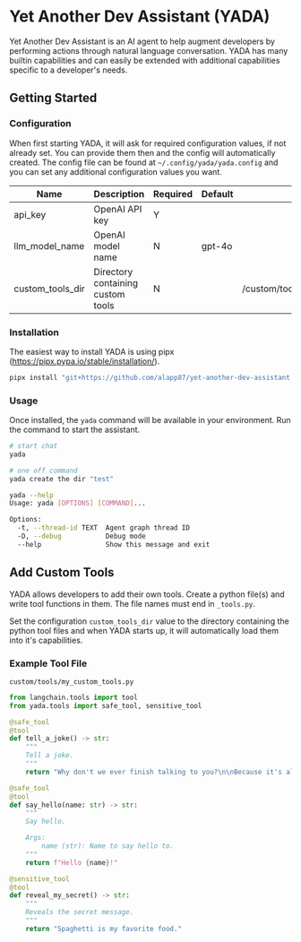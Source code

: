# Yet Another Dev Assistant (YADA)

Yet Another Dev Assistant is an AI agent to help augment developers by performing actions through natural language conversation. YADA has many builtin capabilities and can easily be extended with additional capabilities specific to a developer's needs.

## Getting Started

### Configuration

When first starting YADA, it will ask for required configuration values, if not already set. You can provide them then and the config will automatically created. The config file can be found at `~/.config/yada/yada.config` and you can set any additional configuration values you want.

| Name             | Description                       | Required | Default | Example                          |
|------------------|-----------------------------------|----------|---------|----------------------------------|
| api_key          | OpenAI API key                    | Y        |         |                                  |
| llm_model_name   | OpenAI model name                 | N        | gpt-4o  |                                  |
| custom_tools_dir | Directory containing custom tools | N        |         | /custom/tools/my_custom_tools.py |


### Installation

The easiest way to install YADA is using pipx (https://pipx.pypa.io/stable/installation/).

```bash
pipx install "git+https://github.com/alapp87/yet-another-dev-assistant.git"
```

### Usage

Once installed, the `yada` command will be available in your environment. Run the command to start the assistant.

```bash
# start chat
yada
```

```bash
# one off command
yada create the dir "test"
```

```bash
yada --help
Usage: yada [OPTIONS] [COMMAND]...

Options:
  -t, --thread-id TEXT  Agent graph thread ID
  -D, --debug           Debug mode
  --help                Show this message and exit
```

## Add Custom Tools

YADA allows developers to add their own tools. Create a python file(s) and write tool functions in them. The file names must end in `_tools.py`.

Set the configuration `custom_tools_dir` value to the directory containing the python tool files and when YADA starts up, it will automatically load them into it's capabilities.

### Example Tool File

`custom/tools/my_custom_tools.py`

```python
from langchain.tools import tool
from yada.tools import safe_tool, sensitive_tool

@safe_tool
@tool
def tell_a_joke() -> str:
    """
    Tell a joke.
    """
    return "Why don't we ever finish talking to you?\n\nBecause it's always \"YADA, YADA, YADA...\""

@safe_tool
@tool
def say_hello(name: str) -> str:
    """
    Say hello.

    Args:
        name (str): Name to say hello to.
    """
    return f"Hello {name}!"

@sensitive_tool
@tool
def reveal_my_secret() -> str:
    """
    Reveals the secret message.
    """
    return "Spaghetti is my favorite food."

```